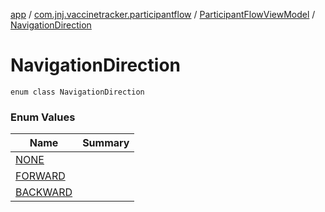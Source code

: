 [app](../../../index.md) / [com.jnj.vaccinetracker.participantflow](../../index.md) / [ParticipantFlowViewModel](../index.md) / [NavigationDirection](./index.md)

# NavigationDirection

`enum class NavigationDirection`

### Enum Values

| Name | Summary |
|---|---|
| [NONE](-n-o-n-e.md) |  |
| [FORWARD](-f-o-r-w-a-r-d.md) |  |
| [BACKWARD](-b-a-c-k-w-a-r-d.md) |  |
